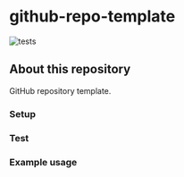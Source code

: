 # github-repo-template

![tests](https://github.com/adriaanmolendijk/github-repo-template/actions/workflows/main.yml/badge.svg)

## About this repository
GitHub repository template.

### Setup

### Test

### Example usage
